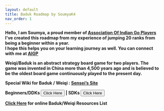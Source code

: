 ```yaml
---
layout: default
title: Baduk Roadmap by SoumyaK4
nav_order: 1
---
```


<b>Hello, I am Soumya, a proud member of <a href="https://aigp.org.in/" target="_blank"> Association Of Indian Go Players </a><br>
I've created this roadmap from my experience of jumping 20 ranks from being a beginner within a year.<br>
I hope this helps you on your learning journey as well. You can connect with me at <a href="https://aigp.org.in/" target="_blank"> AIGP </a></b>

<b>Weiqi/Baduk is an abstract strategy board game for two players. The game was invented in China more than 4,500 years ago and is believed to be the oldest board game continuously played to the present day.<br></b>

<b>Special Wiki for Baduk / Weiqi : <a href="https://senseis.xmp.net/?StartingPoints" target="_blank"> Sensei’s Site </a></b>

<b>Beginners/DDKs <b><a href='https://soumyak4.github.io/baduk/DDK'><button type="button" name="button" class="btn">Click Here</button></a> | 
SDKs <a href='https://soumyak4.github.io/baduk/SDK'><button type="button" name="button" class="btn">Click Here</button></a></b><br>

<b><a href='https://soumyak4.github.io/baduk/Resources'>Click Here</a> for online Baduk/Weiqi Resources List</b>
